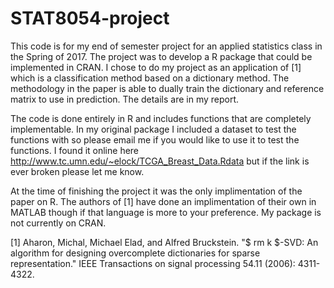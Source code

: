 # STAT8054-project

This code is for my end of semester project for an applied statistics class in the Spring of 2017. The project was to develop a R package that could be implemented in CRAN. I chose to do my project as an application of [1] which is a classification method based on a dictionary method. The methodology in the paper is able to dually train the dictionary and reference matrix to use in prediction. The details are in my report. 

The code is done entirely in R and includes functions that are completely implementable. In my original package I included a dataset to test the functions with so please email me if you would like to use it to test the functions. I found it online here http://www.tc.umn.edu/~elock/TCGA_Breast_Data.Rdata but if the link is ever broken please let me know. 

At the time of finishing the project it was the only implimentation of the paper on R. The authors of [1] have done an implimentation of their own in MATLAB though if that language is more to your preference. My package is not currently on CRAN. 

[1] Aharon, Michal, Michael Elad, and Alfred Bruckstein. "$ rm k $-SVD: An algorithm for designing overcomplete dictionaries for sparse representation." IEEE Transactions on signal processing 54.11 (2006): 4311-4322.
